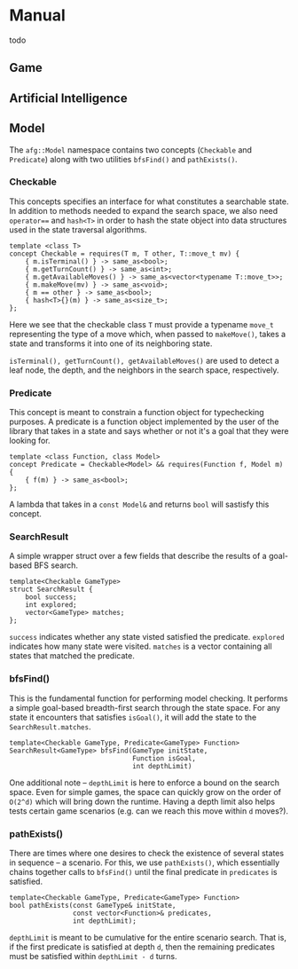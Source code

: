 Manual
======
todo

Game
----

Artificial Intelligence
-----------------------

Model
-----
The `afg::Model` namespace contains two concepts (`Checkable` and `Predicate`) along with two utilities `bfsFind()` and `pathExists()`.


### Checkable
This concepts specifies an interface for what constitutes a searchable state. In addition to methods needed to expand the search space, we also need `operator==` and `hash<T>` in order to hash the state object into data structures used in the state traversal algorithms.


    template <class T>
    concept Checkable = requires(T m, T other, T::move_t mv) {
        { m.isTerminal() } -> same_as<bool>;
        { m.getTurnCount() } -> same_as<int>;
        { m.getAvailableMoves() } -> same_as<vector<typename T::move_t>>;
        { m.makeMove(mv) } -> same_as<void>;
        { m == other } -> same_as<bool>;
        { hash<T>{}(m) } -> same_as<size_t>;
    };

Here we see that the checkable class `T` must provide a typename `move_t` representing the type of a move which, when passed to `makeMove()`, takes a state and transforms it into one of its neighboring state.

`isTerminal(), getTurnCount(), getAvailableMoves()` are used to detect a leaf node, the depth, and the neighbors in the search space, respectively.


### Predicate
This concept is meant to constrain a function object for typechecking purposes. A predicate is a function object implemented by the user of the library that takes in a state and says whether or not it's a goal that they were looking for.

    template <class Function, class Model>
    concept Predicate = Checkable<Model> && requires(Function f, Model m) {
        { f(m) } -> same_as<bool>;
    };

A lambda that takes in a `const Model&` and returns `bool` will sastisfy this concept.

### SearchResult
A simple wrapper struct over a few fields that describe the results of a goal-based BFS search.

    template<Checkable GameType>
    struct SearchResult {
        bool success;
        int explored;
        vector<GameType> matches;
    };

`success` indicates whether any state visted satisfied the predicate. `explored` indicates how many state were visited. `matches` is a vector containing all states that matched the predicate.

### bfsFind()
This is the fundamental function for performing model checking. It performs a simple goal-based breadth-first search through the state space. For any state it encounters that satisfies `isGoal()`, it will add the state to the `SearchResult.matches`.

    template<Checkable GameType, Predicate<GameType> Function>
    SearchResult<GameType> bfsFind(GameType initState,
                                   Function isGoal,
                                   int depthLimit)

One additional note – `depthLimit` is here to enforce a bound on the search space. Even for simple games, the space can quickly grow on the order of `O(2^d)` which will bring down the runtime. Having a depth limit also helps tests certain game scenarios (e.g. can we reach this move within `d` moves?).

### pathExists()
There are times where one desires to check the existence of several states in sequence – a scenario. For this, we use `pathExists()`, which essentially chains together calls to `bfsFind()` until the final predicate in `predicates` is satisfied.


    template<Checkable GameType, Predicate<GameType> Function>
    bool pathExists(const GameType& initState,
                    const vector<Function>& predicates,
                    int depthLimit);

`depthLimit` is meant to be cumulative for the entire scenario search. That is, if the first predicate is satisfied at depth `d`, then the remaining predicates must be satisfied within `depthLimit - d` turns.